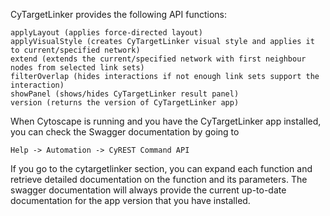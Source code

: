 CyTargetLinker provides the following API functions:
```
applyLayout (applies force-directed layout)
applyVisualStyle (creates CyTargetLinker visual style and applies it to current/specified network)
extend (extends the current/specified network with first neighbour nodes from selected link sets)
filterOverlap (hides interactions if not enough link sets support the interaction)
showPanel (shows/hides CyTargetLinker result panel)
version (returns the version of CyTargetLinker app)
```

When Cytoscape is running and you have the CyTargetLinker app installed, you can check the Swagger documentation by going to

```
Help -> Automation -> CyREST Command API
```

If you go to the cytargetlinker section, you can expand each function and retrieve detailed documentation on the function and its parameters. The swagger documentation will always provide the current up-to-date documentation for the app version that you have installed.
